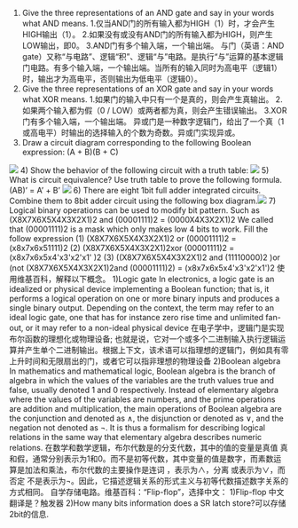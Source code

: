 1) Give the three representations of an AND gate and say in your
words what AND means.  1.仅当AND门的所有输入都为HIGH（1）时，才会产生HIGH输出（1）。
2.如果没有或没有AND门的所有输入都为HIGH，则产生LOW输出，即0。
3.AND门有多个输入端，一个输出端。
与门（英语：AND gate）又称“与电路”、逻辑“积”、逻辑“与”电路。是执行“与”运算的基本逻辑门电路。有多个输入端，一个输出端。当所有的输入同时为高电平（逻辑1）时，输出才为高电平，否则输出为低电平（逻辑0）。
2) Give the three representations of an XOR gate and say in your
words what XOR means.  1.如果门的输入中只有一个是真的，则会产生真输出。
2.如果两个输入都为假（0 / LOW）或两者都为真，则会产生错误输出。
3.XOR门有多个输入端，一个输出端。
异或门是一种数字逻辑门，给出了一个真（1或高电平）时输出的选择输入的个数为奇数。异或门实现异或。
3) Draw a circuit diagram corresponding to the following Boolean
expression: (A + B)(B + C)
<img src="https://github.com/zkybob/zkybobhomework/blob/gh-pages/cbbf7d7c-d87c-4118-a61b-b1708567b6d3.jpg?raw=true" />
4) Show the behavior of the following circuit with a truth table:
<img src="https://github.com/zkybob/zkybobhomework/blob/gh-pages/b96776c1-eb74-4390-9481-1e962145dfdf.jpg?raw=true" />
5) What is circuit equivalence? Use truth table to prove the
following formula.
(AB)’ = A’ + B’
<img src="https://github.com/zkybob/zkybobhomework/blob/gh-pages/49e002c3-d457-4bc1-8cbd-05f3dd7a79ee.jpg?raw=true" />
6) There are eight 1bit full adder integrated circuits. Combine them to 8bit adder
circuit using the following box diagram.<img src="https://github.com/zkybob/zkybobhomework/blob/gh-pages/IMG_20181024_194002.jpg?raw=true" />
7) Logical binary operations can be used to modify bit pattern. Such as
(X8X7X6X5X4X3X2X1)2 and (00001111)2 = (0000X4X3X2X1)2
We called that (00001111)2
is a mask which only makes low 4 bits to work.
Fill the follow expression
(1) (X8X7X6X5X4X3X2X1)2 or (00001111)2 = (x8x7x6x51111)2
(2) (X8X7X6X5X4X3X2X1)2xor (00001111)2 = (x8x7x6x5x4'x3'x2'x1' )2
(3) ((X8X7X6X5X4X3X2X1)2 and (11110000)2 )or (not (X8X7X6X5X4X3X2X1)2and (00001111)2) = (x8x7x6x5x4'x3'x2'x1')2
使用维基百科，解释以下概念。
1)Logic gate   In electronics, a logic gate is an idealized or physical device implementing a Boolean function; that is, it performs a logical operation on one or more binary inputs and produces a single binary output. Depending on the context, the term may refer to an ideal logic gate, one that has for instance zero rise time and unlimited fan-out, or it may refer to a non-ideal physical device
在电子学中，逻辑门是实现布尔函数的理想化或物理设备; 也就是说，它对一个或多个二进制输入执行逻辑运算并产生单个二进制输出。根据上下文，该术语可以指理想的逻辑门，例如具有零上升时间和无限扇出的门，或者它可以指非理想的物理设备
2)Boolean algebra   In mathematics and mathematical logic, Boolean algebra is the branch of algebra in which the values of the variables are the truth values true and false, usually denoted 1 and 0 respectively. Instead of elementary algebra where the values of the variables are numbers, and the prime operations are addition and multiplication, the main operations of Boolean algebra are the conjunction and denoted as ∧, the disjunction or denoted as ∨, and the negation not denoted as ¬. It is thus a formalism for describing logical relations in the same way that elementary algebra describes numeric relations.
在数学和数学逻辑，布尔代数是的分支代数，其中的值的变量是真值 真和假，通常分别表示为1和0。而不是初等代数，其中变量的值是数字，而素数运算是加法和乘法，布尔代数的主要操作是连词 ，表示为∧，分离 或表示为∨，而否定 不是表示为¬。因此，它描述逻辑关系的形式主义与初等代数描述数字关系的方式相同。
自学存储电路。维基百科：“Flip-flop”，选择中文：
1)Flip-flop 中文翻译是？触发器
2)How many bits information does a SR latch store?可以存储2bit的信息.